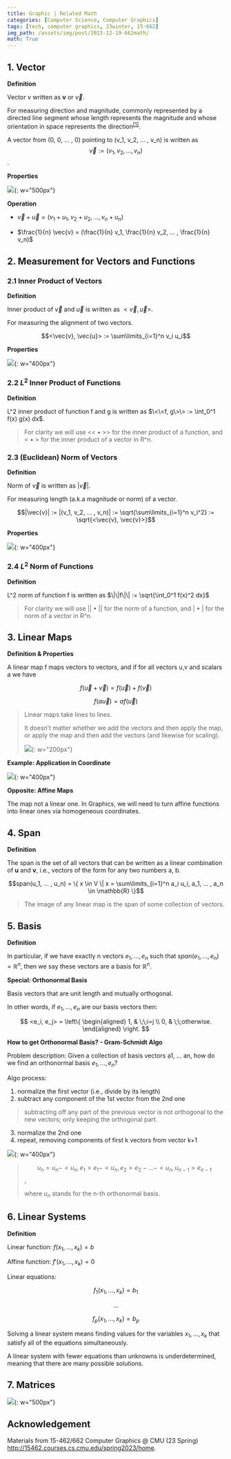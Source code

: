 ```yaml
---
title: Graphic | Related Math
categories: [Computer Science, Computer Graphics]
tags: [tech, computer graphics, 23winter, 15-662]
img_path: /assets/img/post/2023-12-19-662math/
math: True
---
```


## 1. Vector

**Definition**

Vector v written as **v** or $\vec{v}$.

For measuring direction and magnitude, commonly represented by a directed line segment whose length represents the magnitude and whose orientation in space represents the direction<sup>[\[1\]](https://www.merriam-webster.com/dictionary/vector#:~:text=%3A%20a%20quantity%20that%20has%20magnitude,element%20of%20a%20vector%20space)</sup>.

A vector from (0, 0, ... , 0) pointing to (v_1, v_2, ... , v_n) is written as $$\vec{v} := (v_1, v_2, ... , v_n)$$.

**Properties**

![](vectorp.png){: w="500px"}

**Operation**

- $\vec{v} + \vec{u} = (v_1 + u_1, v_2 + u_2, ... , v_n + u_n)$

- $\frac{1}{n} \vec{v} = (\frac{1}{n} v_1, \frac{1}{n} v_2, ... , \frac{1}{n} v_n)$


## 2. Measurement for Vectors and Functions

### 2.1 Inner Product of Vectors

**Definition**

Inner product of $\vec{v}$ and $\vec{u}$ is written as $<\vec{v}, \vec{u}>$.

For measuring the alignment of two vectors.

$$<\vec{v}, \vec{u}> := \sum\limits_{i=1}^n v_i u_i$$

**Properties**

![](ipp.png){: w="400px"}

### 2.2 $L^2$ Inner Product of Functions

**Definition**

L^2 inner product of function f and g is written as $\<\<f, g\>\> := \int_0^1 f(x) g(x) dx$.

> For clarity we will use \<\< • \>\> for the inner product of a function, and \< • \> for the inner product of a vector in R^n.


### 2.3 (Euclidean) Norm of Vectors

**Definition**

Norm of $\vec{v}$ is written as \|$\vec{v}$\|.

For measuring length (a.k.a magnitude or norm) of a vector.

$$|\vec{v}| := |(v_1, v_2, ... , v_n)| := \sqrt{\sum\limits_{i=1}^n v_i^2} := \sqrt{<\vec{v}, \vec{v}>}$$

**Properties**

![](normvp.png){: w="400px"}


### 2.4 $L^2$ Norm of Functions

**Definition**

L^2 norm of function f is written as $\|\|f\|\| := \sqrt{\int_0^1 f(x)^2 dx}$

> For clarity we will use \|\| • \|\| for the norm of a function, and \| • \| for the norm of a vector in R^n.


## 3. Linear Maps

**Definition & Properties**

A linear map f maps vectors to vectors, and if for all vectors u,v and scalars a we have

$$f(\vec{u}+\vec{v}) = f(\vec{u}) + f(\vec{v})$$

$$f(a\vec{u}) = af(\vec{u})$$

> Linear maps take lines to lines.
> 
> It doesn’t matter whether we add the vectors and then apply the map, or apply the map and then add the vectors (and likewise for scaling).
>
> ![](lm0.png){: w="200px"}

**Example: Application in Coordinate**

![](lmeg.png){: w="400px"}

**Opposite: Affine Maps**

The map not a linear one. In Graphics, we will need to turn affine functions into linear ones via homogeneous coordinates.


## 4. Span

**Definition**

The span is the set of all vectors that can be written as a linear combination of **u** and **v**, i.e., vectors of the form for any two numbers a, b.

$$span(u_1, ... , u_n) = \{ x \in V \| x = \sum\limits_{i=1}^n a_i u_i, a_1, ... , a_n \in \mathbb{R} \}$$

> The image of any linear map is the span of some collection of vectors.


## 5. Basis

**Definition**

In particular, if we have exactly n vectors $e_1, ..., e_n$ such that $span(e_1, ..., e_n) = \mathbb{R}^n$, then we say these vectors are a basis for $\mathbb{R}^n$.

**Special: Orthonormal Basis**

Basis vectors that are unit length and mutually orthogonal.

In other words, if $e_1, …, e_n$ are our basis vectors then: 

$$
<e_i, e_j> = 
\left\{
\begin{aligned}
1, & \;\;i=j \\
0, & \;\;otherwise.
\end{aligned}
\right.
$$

**How to get Orthonormal Basis? - Gram-Schmidt Algo**

Problem description: Given a collection of basis vectors a1, … an, how do we find an orthonormal basis $e_1, ..., e_n$? 

Algo process:

1. normalize the first vector (i.e., divide by its length) 
2. subtract any component of the 1st vector from the 2nd one 
> subtracting off any part of the previous vector is not orthogonal to the new vectors; only keeping the orthogonal part.
3. normalize the 2nd one 
4. repeat, removing components of first k vectors from vector k+1

![](gsa.png){: w="400px"}

> $$u_n = u_n - <u_n, e_1> e_1 - <u_n, e_2> e_2 - ... - <u_n, u_{n-1}> e_{n-1}$$, 
> 
> where $u_n$ stands for the n-th orthonormal basis.


## 6. Linear Systems

**Definition**

Linear function: $f(x_1, ..., x_k) = b$

Affine function: $f'(x_1, ..., x_k) = 0$

Linear equations: 

$$f_1(x_1, ..., x_k) = b_1$$

$$...$$

$$f_p(x_1, ..., x_k) = b_p$$

Solving a linear system means finding values for the variables $x_1, ..., x_k$ that satisfy all of the equations simultaneously.

A linear system with fewer equations than unknowns is underdetermined, meaning that there are many possible solutions.


## 7. Matrices

![](matrix.png){: w="500px"}


## Acknowledgement

Materials from 15-462/662 Computer Graphics @ CMU (23 Spring) http://15462.courses.cs.cmu.edu/spring2023/home.


